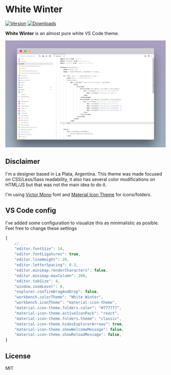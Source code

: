# White Winter

[![Version](https://vsmarketplacebadge.apphb.com/version-short/jkerwhite-winter.svg)](https://marketplace.visualstudio.com/items?itemName=jkerwhite-winter)
[![Downloads](https://vsmarketplacebadge.apphb.com/downloads/jkerwhite-winter.svg)](https://marketplace.visualstudio.com/items?itemName=jkerwhite-winter)

**White Winter** is an almost pure white VS Code theme.

![Screenshot](https://raw.githubusercontent.com/guidolee/jker-white-winter/master/screenshot.png)

## Disclaimer

I'm a designer based in La Plata, Argentina. This theme was made focused on CSS/Less/Sass readability, it also has several color modifications on HTML/JS but that was not the main idea to do it.

I'm using [Victor Mono](https://rubjo.github.io/victor-mono/) font and [Material Icon Theme](https://marketplace.visualstudio.com/items?itemName=PKief.material-icon-theme) for icons/folders.

## VS Code config

I've added some configuration to visualize this as minimalistic as posible. Feel free to change these settings

```js
{
    // ...
    "editor.fontSize": 14,
    "editor.fontLigatures": true,
    "editor.lineHeight": 20,
    "editor.letterSpacing": 0.3,
    "editor.minimap.renderCharacters": false,
    "editor.minimap.maxColumn": 200,
    "editor.tabSize": 4,
    "window.zoomLevel": 0,
    "explorer.confirmDragAndDrop": false,
    "workbench.colorTheme": "White Winter",
    "workbench.iconTheme": "material-icon-theme",
    "material-icon-theme.folders.color": "#777777",
    "material-icon-theme.activeIconPack": "react",
    "material-icon-theme.folders.theme": "classic",
    "material-icon-theme.hidesExplorerArrows": true,
    "material-icon-theme.showWelcomeMessage": false,
    "material-icon-theme.showReloadMessage": false,
}
```

## License

MIT
